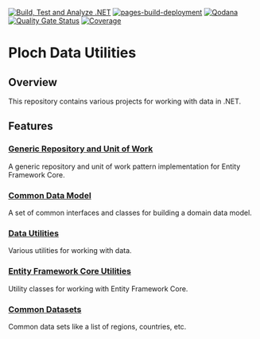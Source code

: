 [![Build, Test and Analyze .NET](https://github.com/mrploch/ploch-data/actions/workflows/build-dotnet.yml/badge.svg)](https://github.com/mrploch/ploch-data/actions/workflows/build-dotnet.yml)
[![pages-build-deployment](https://github.com/mrploch/ploch-data/actions/workflows/pages/pages-build-deployment/badge.svg)](https://github.com/mrploch/ploch-data/actions/workflows/pages/pages-build-deployment)
[![Qodana](https://github.com/mrploch/ploch-data/actions/workflows/code_quality.yml/badge.svg)](https://github.com/mrploch/ploch-data/actions/workflows/code_quality.yml)
[![Quality Gate Status](https://sonarcloud.io/api/project_badges/measure?project=mrploch_ploch-data&metric=alert_status)](https://sonarcloud.io/summary/new_code?id=mrploch_ploch-data)
[![Coverage](https://sonarcloud.io/api/project_badges/measure?project=mrploch_ploch-data&metric=coverage)](https://sonarcloud.io/summary/new_code?id=mrploch_ploch-data)

# Ploch Data Utilities

## Overview

This repository contains various projects for working with data in .NET.

## Features

### [Generic Repository and Unit of Work](src/Data.GenericRepository/README.md)

A generic repository and unit of work pattern implementation for Entity Framework Core.

### [Common Data Model](src/Data.Model/README.md)

A set of common interfaces and classes for building a domain data model.

### [Data Utilities](src/Data.Utilities/README.md)

Various utilities for working with data.

### [Entity Framework Core Utilities](src/Data.EFCore)

Utility classes for working with Entity Framework Core.

### [Common Datasets](src/Data.StandardDataSets)

Common data sets like a list of regions, countries, etc.
